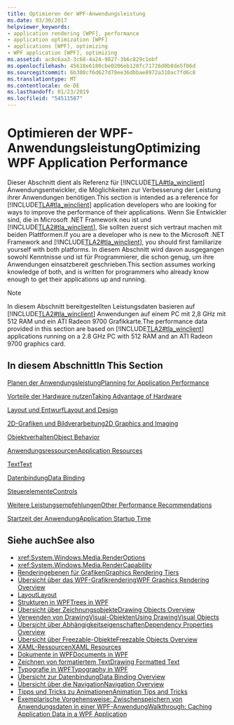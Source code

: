 ```yaml
---
title: Optimieren der WPF-Anwendungsleistung
ms.date: 03/30/2017
helpviewer_keywords:
- application rendering [WPF], performance
- application optimization [WPF]
- applications [WPF], optimizing
- WPF application [WPF], optimizing
ms.assetid: ac8c6aa3-3c68-4a24-9827-3b6c829c1ebf
ms.openlocfilehash: 45618e6180cbe0206eb120fc71726d0b8de5f06d
ms.sourcegitcommit: 6b308cf6d627d78ee36dbbae8972a310ac7fd6c8
ms.translationtype: MT
ms.contentlocale: de-DE
ms.lasthandoff: 01/23/2019
ms.locfileid: "54511587"
---
```

# <a name="optimizing-wpf-application-performance"></a><span data-ttu-id="6d10f-102">Optimieren der WPF-Anwendungsleistung</span><span class="sxs-lookup"><span data-stu-id="6d10f-102">Optimizing WPF Application Performance</span></span>
<span data-ttu-id="6d10f-103">Dieser Abschnitt dient als Referenz für [!INCLUDE[TLA#tla_winclient](../../../../includes/tlasharptla-winclient-md.md)] Anwendungsentwickler, die Möglichkeiten zur Verbesserung der Leistung ihrer Anwendungen benötigen.</span><span class="sxs-lookup"><span data-stu-id="6d10f-103">This section is intended as a reference for [!INCLUDE[TLA#tla_winclient](../../../../includes/tlasharptla-winclient-md.md)] application developers who are looking for ways to improve the performance of their applications.</span></span> <span data-ttu-id="6d10f-104">Wenn Sie Entwickler sind, die in Microsoft .NET Framework neu ist und [!INCLUDE[TLA2#tla_winclient](../../../../includes/tla2sharptla-winclient-md.md)], Sie sollten zuerst sich vertraut machen mit beiden Plattformen.</span><span class="sxs-lookup"><span data-stu-id="6d10f-104">If you are a developer who is new to the Microsoft .NET Framework and [!INCLUDE[TLA2#tla_winclient](../../../../includes/tla2sharptla-winclient-md.md)], you should first familiarize yourself with both platforms.</span></span> <span data-ttu-id="6d10f-105">In diesem Abschnitt wird davon ausgegangen sowohl Kenntnisse und ist für Programmierer, die schon genug, um ihre Anwendungen einsatzbereit geschrieben.</span><span class="sxs-lookup"><span data-stu-id="6d10f-105">This section assumes working knowledge of both, and is written for programmers who already know enough to get their applications up and running.</span></span>  
  
> [!NOTE]
>  <span data-ttu-id="6d10f-106">In diesem Abschnitt bereitgestellten Leistungsdaten basieren auf [!INCLUDE[TLA2#tla_winclient](../../../../includes/tla2sharptla-winclient-md.md)] Anwendungen auf einem PC mit 2,8 GHz mit 512 RAM und ein ATI Radeon 9700 Grafikkarte.</span><span class="sxs-lookup"><span data-stu-id="6d10f-106">The performance data provided in this section are based on [!INCLUDE[TLA2#tla_winclient](../../../../includes/tla2sharptla-winclient-md.md)] applications running on a 2.8 GHz PC with 512 RAM and an ATI Radeon 9700 graphics card.</span></span>  
  
## <a name="in-this-section"></a><span data-ttu-id="6d10f-107">In diesem Abschnitt</span><span class="sxs-lookup"><span data-stu-id="6d10f-107">In This Section</span></span>  
 [<span data-ttu-id="6d10f-108">Planen der Anwendungsleistung</span><span class="sxs-lookup"><span data-stu-id="6d10f-108">Planning for Application Performance</span></span>](../../../../docs/framework/wpf/advanced/planning-for-application-performance.md)  
  
 [<span data-ttu-id="6d10f-109">Vorteile der Hardware nutzen</span><span class="sxs-lookup"><span data-stu-id="6d10f-109">Taking Advantage of Hardware</span></span>](../../../../docs/framework/wpf/advanced/optimizing-performance-taking-advantage-of-hardware.md)  
  
 [<span data-ttu-id="6d10f-110">Layout und Entwurf</span><span class="sxs-lookup"><span data-stu-id="6d10f-110">Layout and Design</span></span>](../../../../docs/framework/wpf/advanced/optimizing-performance-layout-and-design.md)  
  
 [<span data-ttu-id="6d10f-111">2D-Grafiken und Bildverarbeitung</span><span class="sxs-lookup"><span data-stu-id="6d10f-111">2D Graphics and Imaging</span></span>](../../../../docs/framework/wpf/advanced/optimizing-performance-2d-graphics-and-imaging.md)  
  
 [<span data-ttu-id="6d10f-112">Objektverhalten</span><span class="sxs-lookup"><span data-stu-id="6d10f-112">Object Behavior</span></span>](../../../../docs/framework/wpf/advanced/optimizing-performance-object-behavior.md)  
  
 [<span data-ttu-id="6d10f-113">Anwendungsressourcen</span><span class="sxs-lookup"><span data-stu-id="6d10f-113">Application Resources</span></span>](../../../../docs/framework/wpf/advanced/optimizing-performance-application-resources.md)  
  
 [<span data-ttu-id="6d10f-114">Text</span><span class="sxs-lookup"><span data-stu-id="6d10f-114">Text</span></span>](../../../../docs/framework/wpf/advanced/optimizing-performance-text.md)  
  
 [<span data-ttu-id="6d10f-115">Datenbindung</span><span class="sxs-lookup"><span data-stu-id="6d10f-115">Data Binding</span></span>](../../../../docs/framework/wpf/advanced/optimizing-performance-data-binding.md)  
  
 [<span data-ttu-id="6d10f-116">Steuerelemente</span><span class="sxs-lookup"><span data-stu-id="6d10f-116">Controls</span></span>](../../../../docs/framework/wpf/advanced/optimizing-performance-controls.md)  
  
 [<span data-ttu-id="6d10f-117">Weitere Leistungsempfehlungen</span><span class="sxs-lookup"><span data-stu-id="6d10f-117">Other Performance Recommendations</span></span>](../../../../docs/framework/wpf/advanced/optimizing-performance-other-recommendations.md)  
  
 [<span data-ttu-id="6d10f-118">Startzeit der Anwendung</span><span class="sxs-lookup"><span data-stu-id="6d10f-118">Application Startup Time</span></span>](../../../../docs/framework/wpf/advanced/application-startup-time.md)  
  
## <a name="see-also"></a><span data-ttu-id="6d10f-119">Siehe auch</span><span class="sxs-lookup"><span data-stu-id="6d10f-119">See also</span></span>
- <xref:System.Windows.Media.RenderOptions>
- <xref:System.Windows.Media.RenderCapability>
- [<span data-ttu-id="6d10f-120">Renderingebenen für Grafiken</span><span class="sxs-lookup"><span data-stu-id="6d10f-120">Graphics Rendering Tiers</span></span>](../../../../docs/framework/wpf/advanced/graphics-rendering-tiers.md)
- [<span data-ttu-id="6d10f-121">Übersicht über das WPF-Grafikrendering</span><span class="sxs-lookup"><span data-stu-id="6d10f-121">WPF Graphics Rendering Overview</span></span>](../../../../docs/framework/wpf/graphics-multimedia/wpf-graphics-rendering-overview.md)
- [<span data-ttu-id="6d10f-122">Layout</span><span class="sxs-lookup"><span data-stu-id="6d10f-122">Layout</span></span>](../../../../docs/framework/wpf/advanced/layout.md)
- [<span data-ttu-id="6d10f-123">Strukturen in WPF</span><span class="sxs-lookup"><span data-stu-id="6d10f-123">Trees in WPF</span></span>](../../../../docs/framework/wpf/advanced/trees-in-wpf.md)
- [<span data-ttu-id="6d10f-124">Übersicht über Zeichnungsobjekte</span><span class="sxs-lookup"><span data-stu-id="6d10f-124">Drawing Objects Overview</span></span>](../../../../docs/framework/wpf/graphics-multimedia/drawing-objects-overview.md)
- [<span data-ttu-id="6d10f-125">Verwenden von DrawingVisual-Objekten</span><span class="sxs-lookup"><span data-stu-id="6d10f-125">Using DrawingVisual Objects</span></span>](../../../../docs/framework/wpf/graphics-multimedia/using-drawingvisual-objects.md)
- [<span data-ttu-id="6d10f-126">Übersicht über Abhängigkeitseigenschaften</span><span class="sxs-lookup"><span data-stu-id="6d10f-126">Dependency Properties Overview</span></span>](../../../../docs/framework/wpf/advanced/dependency-properties-overview.md)
- [<span data-ttu-id="6d10f-127">Übersicht über Freezable-Objekte</span><span class="sxs-lookup"><span data-stu-id="6d10f-127">Freezable Objects Overview</span></span>](../../../../docs/framework/wpf/advanced/freezable-objects-overview.md)
- [<span data-ttu-id="6d10f-128">XAML-Ressourcen</span><span class="sxs-lookup"><span data-stu-id="6d10f-128">XAML Resources</span></span>](../../../../docs/framework/wpf/advanced/xaml-resources.md)
- [<span data-ttu-id="6d10f-129">Dokumente in WPF</span><span class="sxs-lookup"><span data-stu-id="6d10f-129">Documents in WPF</span></span>](../../../../docs/framework/wpf/advanced/documents-in-wpf.md)
- [<span data-ttu-id="6d10f-130">Zeichnen von formatiertem Text</span><span class="sxs-lookup"><span data-stu-id="6d10f-130">Drawing Formatted Text</span></span>](../../../../docs/framework/wpf/advanced/drawing-formatted-text.md)
- [<span data-ttu-id="6d10f-131">Typografie in WPF</span><span class="sxs-lookup"><span data-stu-id="6d10f-131">Typography in WPF</span></span>](../../../../docs/framework/wpf/advanced/typography-in-wpf.md)
- [<span data-ttu-id="6d10f-132">Übersicht zur Datenbindung</span><span class="sxs-lookup"><span data-stu-id="6d10f-132">Data Binding Overview</span></span>](../../../../docs/framework/wpf/data/data-binding-overview.md)
- [<span data-ttu-id="6d10f-133">Übersicht über die Navigation</span><span class="sxs-lookup"><span data-stu-id="6d10f-133">Navigation Overview</span></span>](../../../../docs/framework/wpf/app-development/navigation-overview.md)
- [<span data-ttu-id="6d10f-134">Tipps und Tricks zu Animationen</span><span class="sxs-lookup"><span data-stu-id="6d10f-134">Animation Tips and Tricks</span></span>](../../../../docs/framework/wpf/graphics-multimedia/animation-tips-and-tricks.md)
- [<span data-ttu-id="6d10f-135">Exemplarische Vorgehensweise: Zwischenspeichern von Anwendungsdaten in einer WPF-Anwendung</span><span class="sxs-lookup"><span data-stu-id="6d10f-135">Walkthrough: Caching Application Data in a WPF Application</span></span>](../../../../docs/framework/wpf/advanced/walkthrough-caching-application-data-in-a-wpf-application.md)

